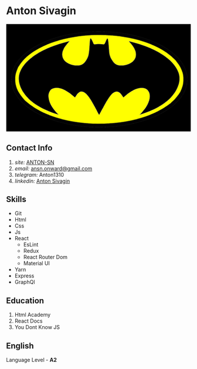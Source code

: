 # Anton Sivagin
![I am Batman](batman.png)
## Contact Info
1. *site:* [ANTON-SN](https://anton-sn.web.app/)
2. *email:* ansn.onward@gmail.com
3. *telegram:* Anton1310
4. *linkedin:* [Anton Sivagin](https://www.linkedin.com/in/anton-sivagin/)
## Skills
* Git
* Html
* Css
* Js
* React
    * EsLint
    * Redux
    * React Router Dom
    * Material UI
* Yarn
* Express
* GraphQl
## Education
1. Html Academy
2. React Docs
3. You Dont Know JS
## English 
Language Level - **A2**